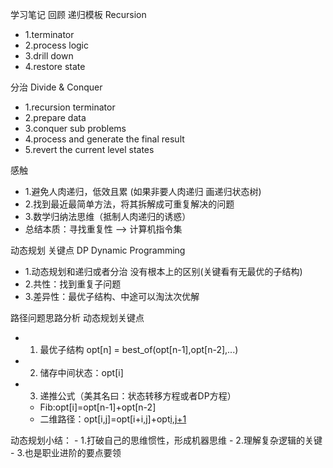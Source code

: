 学习笔记
回顾
递归模板 Recursion
- 1.terminator
- 2.process logic
- 3.drill down
- 4.restore state

分治 Divide & Conquer
- 1.recursion terminator
- 2.prepare data
- 3.conquer sub problems
- 4.process and generate the final result
- 5.revert the current level states

感触
- 1.避免人肉递归，低效且累 (如果非要人肉递归 画递归状态树)
- 2.找到最近最简单方法，将其拆解成可重复解决的问题
- 3.数学归纳法思维（抵制人肉递归的诱惑）
- 总结本质：寻找重复性 --> 计算机指令集

动态规划 关键点 DP Dynamic Programming
- 1.动态规划和递归或者分治 没有根本上的区别(关键看有无最优的子结构)
- 2.共性：找到重复子问题
- 3.差异性：最优子结构、中途可以淘汰次优解

路径问题思路分析 动态规划关键点
- 1. 最优子结构 opt[n] = best_of(opt[n-1],opt[n-2],...)
- 2. 储存中间状态：opt[i]
- 3. 递推公式（美其名曰：状态转移方程或者DP方程）
    - Fib:opt[i]=opt[n-1]+opt[n-2]
    - 二维路径：opt[i,j]=opt[i+i,j]+opt[i,j+1](且判断a[i,j]是否空地)

动态规划小结：
    - 1.打破自己的思维惯性，形成机器思维
    - 2.理解复杂逻辑的关键
    - 3.也是职业进阶的要点要领
